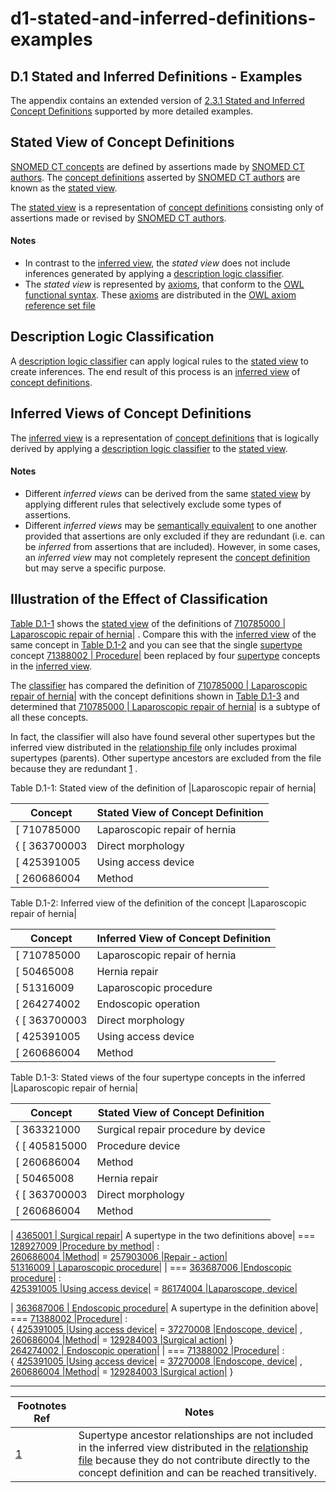 # d1-stated-and-inferred-definitions-examples

## D.1 Stated and Inferred Definitions - Examples

The appendix contains an extended version of [2.3.1 Stated and Inferred Concept Definitions](../../2.3.1-Stated-and-Inferred-Concept-Definitions_71172644.html) supported by more detailed examples.

## Stated View of Concept Definitions

[SNOMED CT concepts](https://confluence.ihtsdotools.org/display/DOCGLOSS/SNOMED+CT+concept) are defined by assertions made by [SNOMED CT authors](https://confluence.ihtsdotools.org/display/DOCGLOSS/SNOMED+CT+author). The [concept definitions](https://confluence.ihtsdotools.org/display/DOCGLOSS/concept+definition) asserted by [SNOMED CT authors](https://confluence.ihtsdotools.org/display/DOCGLOSS/SNOMED+CT+author) are known as the [stated view](https://confluence.ihtsdotools.org/display/DOCGLOSS/stated+view).

The [stated view](https://confluence.ihtsdotools.org/display/DOCGLOSS/stated+view) is a representation of [concept definitions](https://confluence.ihtsdotools.org/display/DOCGLOSS/concept+definition) consisting only of assertions made or revised by [SNOMED CT authors](https://confluence.ihtsdotools.org/display/DOCGLOSS/SNOMED+CT%C2%A0author).

#### Notes

* In contrast to the [inferred view](https://confluence.ihtsdotools.org/display/DOCGLOSS/inferred+view), the _stated view_ does not include inferences generated by applying a [description logic classifier](https://confluence.ihtsdotools.org/display/DOCGLOSS/description+logic+classifier).
* The _stated view_ is represented by [axioms](https://confluence.ihtsdotools.org/display/DOCGLOSS/axiom), that conform to the [OWL functional syntax](https://confluence.ihtsdotools.org/display/DOCGLOSS/OWL+functional+syntax). These [axioms](https://confluence.ihtsdotools.org/display/DOCGLOSS/axiom) are distributed in the [OWL axiom reference set file](https://confluence.ihtsdotools.org/display/DOCRELFMT/OWL+axiom+reference+set+file)

## Description Logic Classification

A [description logic classifier](https://confluence.ihtsdotools.org/display/DOCGLOSS/description+logic+classifier) can apply logical rules to the [stated view](https://confluence.ihtsdotools.org/display/DOCGLOSS/stated+view) to create inferences. The end result of this process is an [inferred view](https://confluence.ihtsdotools.org/display/DOCGLOSS/inferred+view) of [concept definitions](https://confluence.ihtsdotools.org/display/DOCGLOSS/concept+definition).

## Inferred Views of Concept Definitions

The [inferred view](https://confluence.ihtsdotools.org/display/DOCGLOSS/inferred+view) is a representation of [concept definitions](https://confluence.ihtsdotools.org/display/DOCGLOSS/concept+definition) that is logically derived by applying a [description logic classifier](https://confluence.ihtsdotools.org/display/DOCGLOSS/description+logic+classifier) to the [stated view](https://confluence.ihtsdotools.org/display/DOCGLOSS/stated+view).

#### Notes

* Different _inferred views_ can be derived from the same [stated view](https://confluence.ihtsdotools.org/display/DOCGLOSS/stated+view) by applying different rules that selectively exclude some types of assertions.
* Different _inferred views_ may be [semantically equivalent](https://confluence.ihtsdotools.org/display/DOCGLOSS/semantic+equivalence) to one another provided that assertions are only excluded if they are redundant (i.e. can be _inferred_ from assertions that are included). However, in some cases, an _inferred view_ may not completely represent the [concept definition](https://confluence.ihtsdotools.org/display/DOCGLOSS/concept+definition) but may serve a specific purpose.

## Illustration of the Effect of Classification

[Table D.1-1](https://confluence.ihtsdotools.org/display/DOCRELFMT/D.1+Stated+and+Inferred+Definitions+-+Examples#Table-stated-view-procedures) shows the [stated view](https://confluence.ihtsdotools.org/display/DOCGLOSS/stated+view) of the definitions of [710785000 | Laparoscopic repair of hernia|](http://snomed.info/id/710785000) . Compare this with the [inferred view](https://confluence.ihtsdotools.org/display/DOCGLOSS/inferred+view) of the same concept in [Table D.1-2](https://confluence.ihtsdotools.org/display/DOCRELFMT/D.1+Stated+and+Inferred+Definitions+-+Examples#Table-inferred-view-proc) and you can see that the single [supertype](https://confluence.ihtsdotools.org/display/DOCGLOSS/supertype) concept [71388002 | Procedure|](http://snomed.info/id/71388002) been replaced by four [supertype](https://confluence.ihtsdotools.org/display/DOCGLOSS/supertype) concepts in the [inferred view](https://confluence.ihtsdotools.org/display/DOCGLOSS/inferred+view).

The [classifier](https://confluence.ihtsdotools.org/display/DOCGLOSS/classifier) has compared the definition of [710785000 | Laparoscopic repair of hernia|](http://snomed.info/id/710785000) with the concept definitions shown in [Table D.1-3](https://confluence.ihtsdotools.org/display/DOCRELFMT/D.1+Stated+and+Inferred+Definitions+-+Examples#Table-stated-view-supertypes) and determined that [710785000 | Laparoscopic repair of hernia|](http://snomed.info/id/710785000) is a subtype of all these concepts.

In fact, the classifier will also have found several other supertypes but the inferred view distributed in the [relationship file](https://confluence.ihtsdotools.org/display/DOCRELFMT/relationship+file) only includes proximal supertypes (parents). Other supertype ancestors are excluded from the file because they are redundant [1](https://confluence.ihtsdotools.org/display/DOCRELFMT/D.1+Stated+and+Inferred+Definitions+-+Examples#Footnote1) .

Table D.1-1: Stated view of the definition of |Laparoscopic repair of hernia|

| **Concept**    | **Stated View of Concept Definition** |
| -------------- | ------------------------------------- |
| \[ 710785000   | Laparoscopic repair of hernia         |
| { \[ 363700003 | Direct morphology                     |
| \[ 425391005   | Using access device                   |
| \[ 260686004   | Method                                |

Table D.1-2: Inferred view of the definition of the concept |Laparoscopic repair of hernia|

| **Concept**    | **Inferred View of Concept Definition** |
| -------------- | --------------------------------------- |
| \[ 710785000   | Laparoscopic repair of hernia           |
| \[ 50465008    | Hernia repair                           |
| \[ 51316009    | Laparoscopic procedure                  |
| \[ 264274002   | Endoscopic operation                    |
| { \[ 363700003 | Direct morphology                       |
| \[ 425391005   | Using access device                     |
| \[ 260686004   | Method                                  |

Table D.1-3: Stated views of the four supertype concepts in the inferred |Laparoscopic repair of hernia|

| **Concept**    | **Stated View of Concept Definition** |
| -------------- | ------------------------------------- |
| \[ 363321000   | Surgical repair procedure by device   |
| { \[ 405815000 | Procedure device                      |
| \[ 260686004   | Method                                |
| \[ 50465008    | Hernia repair                         |
| { \[ 363700003 | Direct morphology                     |
| \[ 260686004   | Method                                |

\| [4365001 | Surgical repair|](http://snomed.info/id/4365001) A supertype in the two definitions above| === [128927009 |Procedure by method|](http://snomed.info/id/128927009) :\
[260686004 |Method|](http://snomed.info/id/260686004) = [257903006 |Repair - action|](http://snomed.info/id/257903006)\
[51316009 | Laparoscopic procedure|](http://snomed.info/id/51316009) | === [363687006 |Endoscopic procedure|](http://snomed.info/id/363687006) :\
[425391005 |Using access device|](http://snomed.info/id/425391005) = [86174004 |Laparoscope, device|](http://snomed.info/id/86174004)

\| [363687006 | Endoscopic procedure|](http://snomed.info/id/363687006) A supertype in the definition above| === [71388002 |Procedure|](http://snomed.info/id/71388002) :\
{ [425391005 |Using access device|](http://snomed.info/id/425391005) = [37270008 |Endoscope, device|](http://snomed.info/id/37270008) ,\
[260686004 |Method|](http://snomed.info/id/260686004) = [129284003 |Surgical action|](http://snomed.info/id/129284003) }\
[264274002 | Endoscopic operation|](http://snomed.info/id/264274002) | === [71388002 |Procedure|](http://snomed.info/id/71388002) :\
{ [425391005 |Using access device|](http://snomed.info/id/425391005) = [37270008 |Endoscope, device|](http://snomed.info/id/37270008) ,\
[260686004 |Method|](http://snomed.info/id/260686004) = [129284003 |Surgical action|](http://snomed.info/id/129284003) }

***

| Footnotes Ref                                                                                                              | Notes                                                                                                                                                                                                                                                                                    |
| -------------------------------------------------------------------------------------------------------------------------- | ---------------------------------------------------------------------------------------------------------------------------------------------------------------------------------------------------------------------------------------------------------------------------------------- |
| [1](https://confluence.ihtsdotools.org/display/DOCRELFMT/D.1+Stated+and+Inferred+Definitions+-+Examples#FootnoteMarker1-0) | Supertype ancestor relationships are not included in the inferred view distributed in the [relationship file](https://confluence.ihtsdotools.org/display/DOCRELFMT/relationship+file) because they do not contribute directly to the concept definition and can be reached transitively. |
